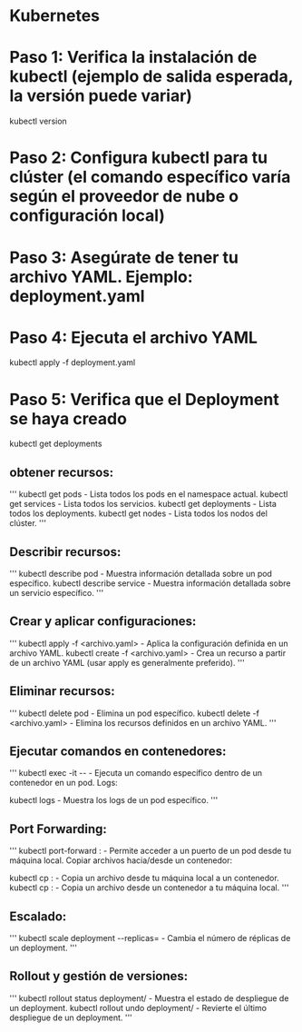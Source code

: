 # Kubernetes

# Paso 1: Verifica la instalación de kubectl (ejemplo de salida esperada, la versión puede variar)
kubectl version

# Paso 2: Configura kubectl para tu clúster (el comando específico varía según el proveedor de nube o configuración local)

# Paso 3: Asegúrate de tener tu archivo YAML. Ejemplo: deployment.yaml

# Paso 4: Ejecuta el archivo YAML
kubectl apply -f deployment.yaml

# Paso 5: Verifica que el Deployment se haya creado
kubectl get deployments

## obtener recursos:
'''
kubectl get pods - Lista todos los pods en el namespace actual.
kubectl get services - Lista todos los servicios.
kubectl get deployments - Lista todos los deployments.
kubectl get nodes - Lista todos los nodos del clúster.
'''

## Describir recursos:
'''
kubectl describe pod <nombre-del-pod> - Muestra información detallada sobre un pod específico.
kubectl describe service <nombre-del-servicio> - Muestra información detallada sobre un servicio específico.
'''

## Crear y aplicar configuraciones:
'''
kubectl apply -f <archivo.yaml> - Aplica la configuración definida en un archivo YAML.
kubectl create -f <archivo.yaml> - Crea un recurso a partir de un archivo YAML (usar apply es generalmente preferido).
'''

## Eliminar recursos:
'''
kubectl delete pod <nombre-del-pod> - Elimina un pod específico.
kubectl delete -f <archivo.yaml> - Elimina los recursos definidos en un archivo YAML.
'''

## Ejecutar comandos en contenedores:
'''
kubectl exec -it <nombre-del-pod> -- <comando> - Ejecuta un comando específico dentro de un contenedor en un pod.
Logs:

kubectl logs <nombre-del-pod> - Muestra los logs de un pod específico.
'''

## Port Forwarding:
'''
kubectl port-forward <nombre-del-pod> <puerto-local>:<puerto-remoto> - Permite acceder a un puerto de un pod desde tu máquina local.
Copiar archivos hacia/desde un contenedor:

kubectl cp <archivo-local> <nombre-del-pod>:<ruta-en-el-contenedor> - Copia un archivo desde tu máquina local a un contenedor.
kubectl cp <nombre-del-pod>:<ruta-en-el-contenedor> <archivo-local> - Copia un archivo desde un contenedor a tu máquina local.
'''

## Escalado:
'''
kubectl scale deployment <nombre-del-deployment> --replicas=<n> - Cambia el número de réplicas de un deployment.
'''

## Rollout y gestión de versiones:
'''
kubectl rollout status deployment/<nombre-del-deployment> - Muestra el estado de despliegue de un deployment.
kubectl rollout undo deployment/<nombre-del-deployment> - Revierte el último despliegue de un deployment.
'''